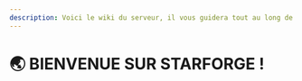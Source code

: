 ```yaml
---
description: Voici le wiki du serveur, il vous guidera tout au long de votre aventure !
---
```


# 🌏 BIENVENUE SUR STARFORGE !
